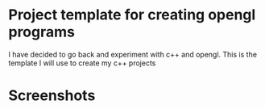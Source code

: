 # Project template for creating opengl programs

I have decided to go back and experiment with c++ and opengl. This is the template I will use to create my c++ projects

# Screenshots
